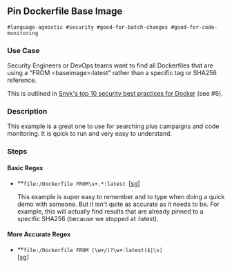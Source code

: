 ## Pin Dockerfile Base Image


```
#language-agnostic #security #good-for-batch-changes #good-for-code-monitoring
```



### Use Case

Security Engineers or DevOps teams want to find all Dockerfiles that are using a "FROM &lt;baseimage>:latest" rather than a specific tag or SHA256 reference.

This is outlined in [Snyk's top 10 security best practices for Docker](https://snyk.io/blog/10-docker-image-security-best-practices/) (see #6).


### Description

This example is a great one to use for searching plus campaigns and code monitoring.  It is quick to run and very easy to understand.


### Steps


#### Basic Regex



* **<code>file:/Dockerfile FROM\s+.*:latest </code></strong>[[sg](https://demo.sourcegraph.com/search?q=file:/Dockerfile+FROM%5Cs%2B.*:latest&patternType=regexp)]

    This example is super easy to remember and to type when doing a quick demo with someone.  But it isn't quite as accurate as it needs to be.  For example, this will actually find results that are already pinned to a specific SHA256 (because we stopped at :latest).



#### More Accurate Regex



* **<code>file:/Dockerfile FROM (\w+\/)?\w+:latest($|\s) </code></strong>[[sg](https://demo.sourcegraph.com/search?q=file:/Dockerfile+FROM+%28%5Cw%2B%5C/%29%3F%5Cw%2B:latest%28%24%7C%5Cs%29&patternType=regexp)]


